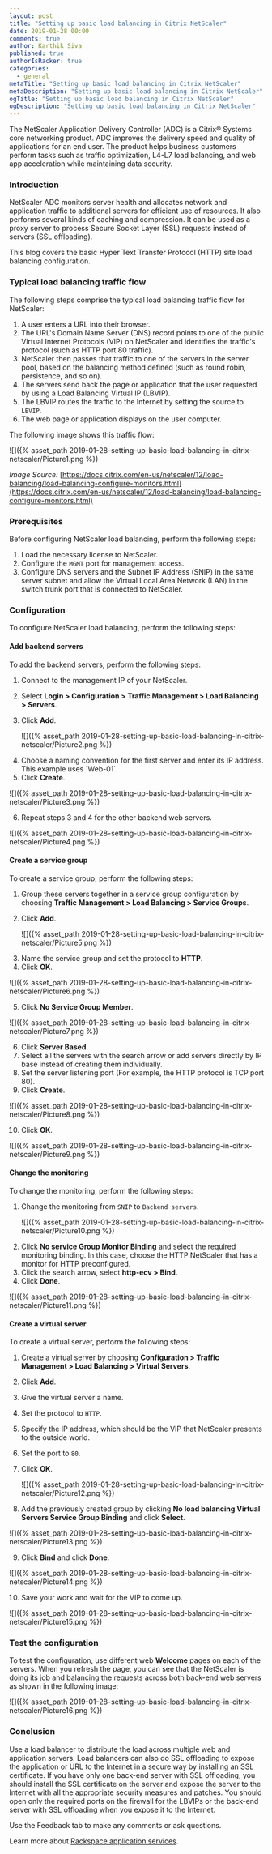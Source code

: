 ```yaml
---
layout: post
title: "Setting up basic load balancing in Citrix NetScaler"
date: 2019-01-28 00:00
comments: true
author: Karthik Siva
published: true
authorIsRacker: true
categories:
  - general
metaTitle: "Setting up basic load balancing in Citrix NetScaler"
metaDescription: "Setting up basic load balancing in Citrix NetScaler"
ogTitle: "Setting up basic load balancing in Citrix NetScaler"
ogDescription: "Setting up basic load balancing in Citrix NetScaler"
---
```


The NetScaler Application Delivery Controller (ADC) is a Citrix&reg; Systems
core networking product. ADC improves the delivery speed and quality of
applications for an end user. The product helps business customers perform
tasks such as traffic optimization, L4-L7 load balancing, and web app
acceleration while maintaining data security.

<!-- more -->

### Introduction

NetScaler ADC monitors server health and allocates network and application
traffic to additional servers for efficient use of resources. It also performs
several kinds of caching and compression. It can be used as a proxy server to
process Secure Socket Layer (SSL) requests instead of servers (SSL offloading).

This blog covers the basic Hyper Text Transfer Protocol (HTTP) site load
balancing configuration.

### Typical load balancing traffic flow

The following steps comprise the typical load balancing traffic flow for NetScaler:

1.	A user enters a URL into their browser.
2.	The URL's Domain Name Server (DNS) record points to one of the public Virtual
   Internet Protocols (VIP) on NetScaler and identifies the traffic's
   protocol (such as HTTP port 80 traffic).
3.	NetScaler then passes that traffic to one of the servers in the server pool,
   based on the balancing method defined (such as round robin, persistence, and
   so on).
4.	The servers send back the page or application that the user requested by
   using a Load Balancing Virtual IP (LBVIP).
5.	The LBVIP routes the traffic to the Internet by setting the source to `LBVIP`.
6.	The web page or application displays on the user computer.

The following image shows this traffic flow:

![]({% asset_path 2019-01-28-setting-up-basic-load-balancing-in-citrix-netscaler/Picture1.png %})

*Image Source:* [https://docs.citrix.com/en-us/netscaler/12/load-balancing/load-balancing-configure-monitors.html](https://docs.citrix.com/en-us/netscaler/12/load-balancing/load-balancing-configure-monitors.html)

### Prerequisites

Before configuring NetScaler load balancing, perform the following steps:

1. Load the necessary license to NetScaler.
2. Configure the `MGMT` port for management access.
3. Configure DNS servers and the Subnet IP Address (SNIP) in the same server subnet
   and allow the Virtual Local Area Network (LAN) in the switch trunk port that
   is connected to NetScaler.

### Configuration

To configure NetScaler load balancing, perform the following steps:

#### Add backend servers

To add the backend servers, perform the following steps:

1. Connect to the management IP of your NetScaler.
2. Select **Login > Configuration > Traffic Management > Load Balancing > Servers**.
3. Click **Add**.

   ![]({% asset_path 2019-01-28-setting-up-basic-load-balancing-in-citrix-netscaler/Picture2.png %})

<ol start=4>
    <li>Choose a naming convention for the first server and enter its IP address.
   This example uses `Web-01`.</li>
    <li>Click <b>Create</b>.</li>
</ol>

   ![]({% asset_path 2019-01-28-setting-up-basic-load-balancing-in-citrix-netscaler/Picture3.png %})

<ol start=6>
    <li>Repeat steps 3 and 4 for the other backend web servers.</li>
</ol>

   ![]({% asset_path 2019-01-28-setting-up-basic-load-balancing-in-citrix-netscaler/Picture4.png %})

#### Create a service group

To create a service group, perform the following steps:

1. Group these servers together in a service group configuration by choosing
   **Traffic Management > Load Balancing > Service Groups**.
2. Click **Add**.

   ![]({% asset_path 2019-01-28-setting-up-basic-load-balancing-in-citrix-netscaler/Picture5.png %})

<ol start=3>
    <li>Name the service group and set the protocol to <b>HTTP</b>.</li>
    <li>Click <b>OK</b>.</li>
</ol>

   ![]({% asset_path 2019-01-28-setting-up-basic-load-balancing-in-citrix-netscaler/Picture6.png %})

<ol start=5>
    <li>Click <b>No Service Group Member</b>.</li>
</ol>

   ![]({% asset_path 2019-01-28-setting-up-basic-load-balancing-in-citrix-netscaler/Picture7.png %})

<ol start=6>
    <li>Click <b>Server Based</b>.</li>
    <li>Select all the servers with the search arrow or add servers directly by
    IP base instead of creating them individually.</li>
    <li>Set the server listening port (For example, the HTTP protocol is TCP port 80).</li>
    <li>Click <b>Create</b>.</li>
</ol>

   ![]({% asset_path 2019-01-28-setting-up-basic-load-balancing-in-citrix-netscaler/Picture8.png %})

<ol start=10>
    <li>Click <b>OK</b>.</li>
</ol>

   ![]({% asset_path 2019-01-28-setting-up-basic-load-balancing-in-citrix-netscaler/Picture9.png %})

#### Change the monitoring

To change the monitoring, perform the following steps:

1. Change the monitoring from `SNIP` to `Backend servers`.

   ![]({% asset_path 2019-01-28-setting-up-basic-load-balancing-in-citrix-netscaler/Picture10.png %})

<ol start=2>
    <li>Click <b>No service Group Monitor Binding</b> and select the required
    monitoring binding. In this case, choose the HTTP NetScaler that has a
    monitor for HTTP preconfigured.</li>
    <li>Click the search arrow, select <b>http-ecv > Bind</b>.</li>
    <li>Click <b>Done</b>.</li>
</ol>

   ![]({% asset_path 2019-01-28-setting-up-basic-load-balancing-in-citrix-netscaler/Picture11.png %})

#### Create a virtual server

To create a virtual server, perform the following steps:

1. Create a virtual server by choosing **Configuration > Traffic Management >
   Load Balancing > Virtual Servers**.
2. Click **Add**.
3. Give the virtual server a name.
4. Set the protocol to `HTTP`.
5. Specify the IP address, which should be the VIP that NetScaler presents to
   the outside world.
6. Set the port to `80`.
7. Click **OK**.

   ![]({% asset_path 2019-01-28-setting-up-basic-load-balancing-in-citrix-netscaler/Picture12.png %})

<ol start=8>
    <li>Add the previously created group by clicking <b>No load balancing Virtual
   Servers Service Group Binding</b> and click <b>Select</b>.</li>
</ol>

   ![]({% asset_path 2019-01-28-setting-up-basic-load-balancing-in-citrix-netscaler/Picture13.png %})

<ol start=9>
    <li>Click <b>Bind</b> and click <b>Done</b>.</li>
</ol>

   ![]({% asset_path 2019-01-28-setting-up-basic-load-balancing-in-citrix-netscaler/Picture14.png %})

<ol start=10>
    <li>Save your work and wait for the VIP to come up.</li>
</ol>

   ![]({% asset_path 2019-01-28-setting-up-basic-load-balancing-in-citrix-netscaler/Picture15.png %})

### Test the configuration

To test the configuration, use different web **Welcome** pages on each of the
servers. When you refresh the page, you can see that the NetScaler is doing its
job and balancing the requests across both back-end web servers as shown in the
following image:

   ![]({% asset_path 2019-01-28-setting-up-basic-load-balancing-in-citrix-netscaler/Picture16.png %})

### Conclusion

Use a load balancer to distribute the load across multiple web and application
servers. Load balancers can also do SSL offloading to expose the application or
URL to the Internet in a secure way by installing an SSL certificate. If you
have only one back-end server with SSL offloading, you should install the SSL
certificate on the server and expose the server to the Internet with all the
appropriate security measures and patches. You should open only the required
ports on the firewall for the LBVIPs or the back-end server with SSL offloading
when you expose it to the Internet.

Use the Feedback tab to make any comments or ask questions.

Learn more about [Rackspace application services](https://www.rackspace.com/application-management).
